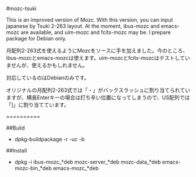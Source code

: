 #mozc-tsuki

This is an improved version of Mozc. With this version, you can input japanese by Tsuki 2-263 layout. At the moment,
ibus-mozc and emacs-mozc are available, and uim-mozc and fcitx-mozc may be. I prepare package for Debian only.

月配列2-263式を使えるようにMozcをソースに手を加えました。今のところ、ibus-mozcとemacs-mozcは使えます。uim-mozcとfcitx-mozcはテストしていませんが、使えるかもしれません。

対応しているのはDebianのみです。

オリジナルの月配列2-263式では「・」がバックスラッシュに割り当てられていますが、横長Enterキーの場合は打ち辛い位置になってしまうので、US配列では「]」に割り当てています。


==========

##Build

* dpkg-buildpackage -r -uc -b

##Install

* dpkg -i ibus-mozc_*deb mozc-server_*deb mozc-data_*deb emacs-mozc-bin_*deb emacs-mozc_*deb
